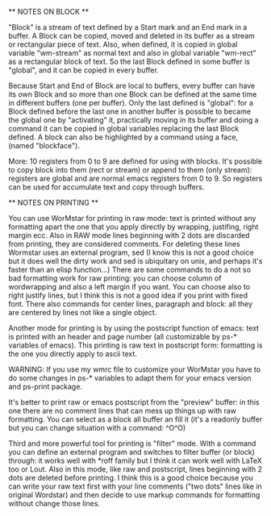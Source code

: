 
** NOTES ON BLOCK **

"Block" is a stream of text defined by a Start mark and an End
mark in a buffer. A Block can be copied, moved and deleted in
its buffer as a stream or rectangular piece of text. Also,
when defined, it is copied in global variable "wm-stream" as
normal text and also in global variable "wm-rect" as a
rectangular block of text. So the last Block defined in some
buffer is "global", and it can be copied in every buffer.

Because Start and End of Block are local to buffers, every
buffer can have its own Block and so more than one Block can
be defined at the same time in different buffers (one per
buffer). Only the last defined is "global": for a Block
defined before the last one in another buffer is possible to
became the global one by "activating" it, practically moving
in its buffer and doing a command it can be copied in global
variables replacing the last Block defined. A block can also
be highlighted by a command using a face, (named "blockface").

More: 10 registers from 0 to 9 are defined for using with
blocks. It's possible to copy block into them (rect or stream) or
append to them (only stream): registers are global and are normal
emacs registers from 0 to 9. So registers can be used for
accumulate text and copy through buffers.


** NOTES ON PRINTING **

You can use WorMstar for printing in raw mode: text is printed
without any formatting apart the one that you apply directly
by wrapping, justifing, right margin ecc. Also in RAW mode
lines beginning with 2 dots are discarded from printing, they
are considered comments. For deleting these lines Wormstar
uses an external program, sed (I know this is not a good
choice but it does well the dirty work and sed is ubiquitary
on unix, and perhaps it's faster than an elisp function...)
There are some commands to do a not so bad formatting work for
raw printing: you can choose column of wordwrapping and also a
left margin if you want. You can choose also to right justify
lines, but I think this is not a good idea if you print with
fixed font. There also commands for center lines, paragraph
and block: all they are centered by lines not like a single
object.

Another mode for printing is by using the postscript function
of emacs: text is printed with an header and page number (all
customizable by ps-* variables of emacs). This printing is raw
text in postscript form: formatting is the one you directly
apply to ascii text.

WARNING: If you use my wmrc file to customize your WorMstar you have
to do some changes in ps-* variables to adapt them for your emacs
version and ps-print package.

It's better to print raw or emacs postscript from the
"preview" buffer: in this one there are no comment lines that
can mess up things up with raw formatting. You can select as a
block all buffer an fill it (it's a readonly buffer but you
can change situation with a command: ^O^O)

Third and more powerful tool for printing is "filter" mode.
With a command you can define an external program and switches
to filter buffer (or block) through: it works well with *roff
family but I think it can work well with LaTeX too or Lout.
Also in this mode, like raw and postscript, lines beginning with
2 dots are deleted before printing. I think this is a good
choice because you can write your raw text first with your
line comments ("two dots" lines like in original Wordstar) and
then decide to use markup commands for formatting without
change those lines.

